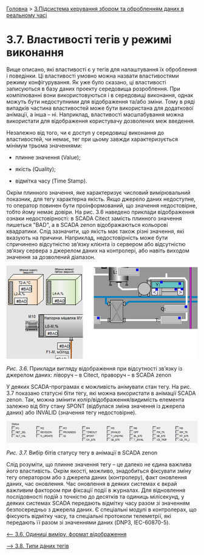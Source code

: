 [Головна](README.md) > [3.Підсистема керування збором та обробленням даних в реальному часі](3.md)

# 3.7. Властивості тегів у режимі виконання

Вище описано, які властивості є у тегів для налаштування їх оброблення і поведінки. Ці властивості умовно можна назвати властивостями режиму конфігурування. Як уже було сказано, ці властивості записуються в базу даних проекту середовища розроблення. При компілюванні вони використовуються і в середовищі виконання, однак можуть бути недоступними для відображення та/або зміни. Тому в ряді випадків частина властивостей може бути використана для додаткової анімації, а інша – ні. Наприклад, властивості масштабування можна використати для відображення користувачу дозволених меж введення. 

Незалежно від того, чи є доступ у середовищі виконання до властивостей, чи немає, тег при цьому завжди характеризується мінімум трьома значеннями:

- плинне значення (Value);

- якість (Quality);

- відмітка часу (Time Stamp).

Окрім плинного значення, яке характеризує числовий вимірювальний показник, для тегу характерна якість. Якщо джерело даних недоступне, то оператор повинен бути проінформований, що значення недостовірне, тобто йому немає довіри. На рис. 3.6 наведено приклади відображення ознаки недостовірності: в SCADA Citect замість плинного значення пишеться "BAD", а в SCADA zenon відображаються кольорові квадратики. Слід зазначити, що якість має також різні значення, які вказують на причини. Наприклад, недостовірність може бути спричинено відсутністю зв’язку клієнта із сервером або відсутністю зв’язку сервера з джерелом даних на контролері, або навіть виходом значення за дозволений діапазон.

![](media3/3_6.png)                               

 *Рис.* *3.6.* Приклади вигляду відображення при відсутності зв’язку із джерелом даних: ліворуч – в Citect, праворуч – в SCADA zenon  

У деяких SCADA-програмах є можливість анімувати стан тегу. На рис. 3.7 показано статусні біти тегу, які можна використати в анімації SCADA zenon. Так, можна змінити колір/відображення/видимість елемента залежно від біту стану SPONT (відбулася зміна значення із джерела даних) або INVALID (значення тегу недостовірне). 

![](media3/3_7.png) 

*Рис. 3.7.* Вибір бітів статусу тегу в анімації в SCADA zenon  

Слід розуміти, що плинне значення тегу – це далеко не єдина важлива його властивість. Окрім якості, можливо, знадобиться фіксувати зміну тегу оператором або з джерела даних (контролеру), факт оновлення даних, час оновлення. Час оновлення в деяких системах є вкрай важливим фактором при фіксації події в журналах. Для відновлення послідовності подій з точністю до десятків та одиниць мілісекунд, у деяких системах SCADA передають відмітку часу разом зі значенням безпосередньо з джерела даних. Є спеціальні модулі в контролерах, що фіксують відмітку часу, та спеціальні протоколи телеметрії, які передають її разом зі значеннями даних (DNP3, IEC-60870-5).

[<-- 3.6. Одиниці виміру, формат відображення](3_6.md)

[--> 3.8. Типи даних тегів](3_8.md)